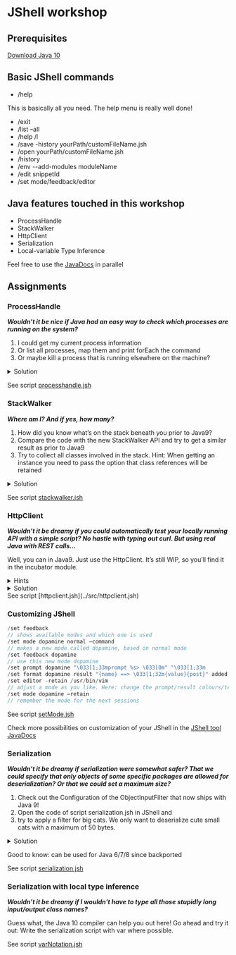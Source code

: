 # JShell workshop

## Prerequisites
[Download Java 10](http://www.oracle.com/technetwork/java/javase/downloads/jdk10-downloads-4416644.html)

## Basic JShell commands
* /help

This is basically all you need. The help menu is really well done!
* /exit
* /list –all
* /help /l
* /save -history yourPath/customFileName.jsh
* /open yourPath/customFileName.jsh
* /history
* /env --add-modules moduleName
* /edit snippetId
* /set mode/feedback/editor

## Java features touched in this workshop
* ProcessHandle
* StackWalker
* HttpClient
* Serialization
* Local-variable Type Inference

Feel free to use the [JavaDocs](https://docs.oracle.com/javase/10/docs/api/overview-summary.html) in parallel

## Assignments
### ProcessHandle
**_Wouldn’t it be nice if Java had an easy way to check which processes are running on the system?_**

1. I could get my current process information
2. Or list all processes, map them and print forEach the command
3. Or maybe kill a process that is running elsewhere on the machine?

<details><summary>Solution</summary>
```java
ProcessHandle.
// tab completion
ProcessHandle.current().info()
// Shift tab v, to convert to variable declaration
ProcessHandle.allProcesses().map(ProcessHandle::info).map(a -> a.command()).filter(x -> x.isPresent()).forEach(b -> System.out.println(b.get()))
ProcessHandle.of($pid).get().destroy()
// check out possible shortcuts with /help shortcuts
```
</details>

See script [processhandle.jsh](../src/processhandle.jsh)


### StackWalker
**_Where am I? And if yes, how many?_**
1. How did you know what’s on the stack beneath you prior to Java9? 
2. Compare the code with the new StackWalker API and try to get a similar result as prior to Java9
3. Try to collect all classes involved in the stack.
Hint: When getting an instance you need to pass the option that class references will be retained

<details><summary>Solution</summary>
```java
// Prior to Java 9:
new Throwable().getStackTrace()
// Expensive (JVM eagerly captures the stack)
// No convenient methods for filtering, e.g. get class instance
// Not necessarily complete stacktrace as JVM can omit data
StackWalker.getInstance().forEach(System.out::println)
// similar result as with Throwable
StackWalker.getInstance(
	StackWalker.Option.RETAIN_CLASS_REFERENCE).forEach(
	s -> System.out.println(s.getClassName()))
```
</details>
	
See script [stackwalker.jsh](../src/stackwalker.jsh)

### HttpClient
**_Wouldn’t it be dreamy if you could automatically test your locally running API with a simple script? No hastle with typing out curl. But using real Java with REST calls…_**

Well, you can in Java9. Just use the HttpClient. It’s still WIP, so you’ll find it in the incubator module.

<details><summary>Hints</summary><p>
You can add a module in a running JShell with /env --add-modules moduleName, also remember to import all packages you need)
Make a new client
Setup a GET request to the path where your local API is running (localhost:8080/your-favourite-path/keepalive)
Let the client send the request and save the response
Check the response for statusCode 200
Now let’s put this code in a script file. Check with your help command how you can SAVE and OPEN a self-made script
</p>
</details>

<details><summary>Solution</summary>
```java
/env --add-modules jdk.incubator.httpclient
import jdk.incubator.http.*
HttpClient client = HttpClient.newHttpClient();
HttpRequest request = HttpRequest.newBuilder(URI.create(localUrl)).GET().build();
HttpResponse<String> response = client.send(request, HttpResponse.BodyHandler.asString());
System.out.println(response.statusCode())
/save -history /your/absolute/path/customFileName.jsh
/open /your/absolute/path/customFileName.jsh
```
</details>
See script [httpclient.jsh](../src/httpclient.jsh)


### Customizing JShell
```java
/set feedback
// shows available modes and which one is used
/set mode dopamine normal –command
// makes a new mode called dopamine, based on normal mode
/set feedback dopamine
// use this new mode dopamine
/set prompt dopamine "\033[1;33mprompt %s> \033[0m" "\033[1;33m          ..."
/set format dopamine result "{name} ==> \033[1;32m{value}{post}" added,modified,replaced-primary-ok
/set editor -retain /usr/bin/vim
// adjust a mode as you like. Here: change the prompt/result colours/text
/set mode dopamine –retain
// remember the mode for the next sessions
```

See script [setMode.jsh](../src/setMode.jsh)

Check more possibilities on customization of your JShell in the [JShell tool JavaDocs](https://docs.oracle.com/javase/9/tools/jshell.htm#JSWOR-GUID-C337353B-074A-431C-993F-60C226163F00)

### Serialization
**_Wouldn’t it be dreamy if serialization were somewhat safer? That we could specify that only objects of some specific packages are allowed for deserialization? Or that we could set a maximum size?_**

1. Check out the Configuration of the ObjectInputFilter that now ships with Java 9! 
2. Open the code of script serialization.jsh in JShell and 
3. try to apply a filter for big cats. We only want to deserialize cute small cats with a maximum of 50 bytes.

<details><summary>Solution</summary>
```java
/open path/serialization.jsh
// Note: forward references are allowed in JShell!
// Set Jdk.serialFilter system property
// Directly in Java:
ObjectInputFilter.Config.setSerialFilter(ObjectInputFilter.Config.createFilter("maxbytes=50"));
// Example for blacklisting a package in the VM options in IntelliJ: 
// -Djdk.serialFilter=!com.example.demo.**
```
</details>

Good to know: can be used for Java 6/7/8 since backported

See script [serialization.jsh](../src/serialization.jsh)

### Serialization with local type inference
**_Wouldn’t it be dreamy if I wouldn't have to type all those stupidly long input/output class names?_**

Guess what, the Java 10 compiler can help you out here! Go ahead and try it out: Write the serialization script with var where possible.

See script [varNotation.jsh](../src/varNotation.jsh)
